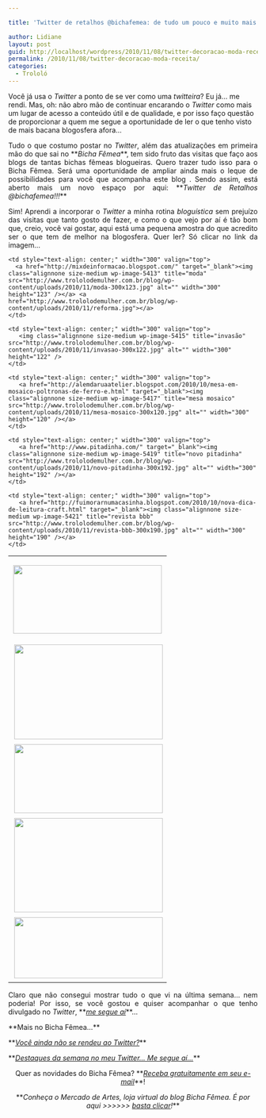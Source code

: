 ```yaml
---

title: 'Twitter de retalhos @bichafemea: de tudo um pouco e muito mais!'

author: Lidiane
layout: post
guid: http://localhost/wordpress/2010/11/08/twitter-decoracao-moda-receita/
permalink: /2010/11/08/twitter-decoracao-moda-receita/
categories:
  - Trololó
---
```

Você já usa o _Twitter_ a ponto de se ver como uma _twitteira_? Eu já… me rendi. Mas, oh: não abro mão de continuar encarando o _Twitter_ como mais um lugar de acesso a conteúdo útil e de qualidade, e por isso faço questão de proporcionar a quem me segue a oportunidade de ler o que tenho visto de mais bacana blogosfera afora…

<!--more-->

<p style="text-align: justify;">
  Tudo o que costumo postar no <em>Twitter</em>, além das atualizações em primeira mão do que sai no **<em>Bicha Fêmea</em>**, tem sido fruto das visitas que faço aos blogs de tantas bichas fêmeas blogueiras. Quero trazer tudo isso para o Bicha Fêmea. Será uma oportunidade de ampliar ainda mais o leque de possibilidades para você que acompanha este blog . Sendo assim, está aberto mais um novo espaço por aqui: **<em>Twitter de Retalhos @bichafemea!!!</em>**
</p>

<p style="text-align: justify;">
  Sim! Aprendi a incorporar o <em>Twitter</em> a minha rotina <em>bloguística</em> sem prejuízo das visitas que tanto gosto de fazer, e como o que vejo por aí é tão bom que, creio, você vai gostar, aqui está uma pequena amostra do que acredito ser o que tem de melhor na blogosfera. Quer ler? Só clicar no link da imagem…
</p>

<table border="0" cellspacing="0" cellpadding="0" width="600">
  <tr>
    <td style="text-align: center;" width="300" valign="top">
      <p style="text-align: center;">
        <a href="http://www.trololodemulher.com.br/blog/wp-content/uploads/2010/11/moda.jpg"></a><a href="http://anabenetartes.blogspot.com/2010/10/o-gesso-ja-foi.html" target="_blank"><img class="alignnone size-medium wp-image-5412" title="reforma" src="http://www.trololodemulher.com.br/blog/wp-content/uploads/2010/11/reforma-300x138.jpg" alt="" width="300" height="138" /></a><a href="http://www.trololodemulher.com.br/blog/wp-content/uploads/2010/11/moda.jpg"></a>
      </p>
    </td>
    
    <td style="text-align: center;" width="300" valign="top">
      <a href="http://mixdeinformacao.blogspot.com/" target="_blank"><img class="alignnone size-medium wp-image-5413" title="moda" src="http://www.trololodemulher.com.br/blog/wp-content/uploads/2010/11/moda-300x123.jpg" alt="" width="300" height="123" /></a> <a href="http://www.trololodemulher.com.br/blog/wp-content/uploads/2010/11/reforma.jpg"></a>
    </td>
  </tr>
  
  <tr>
    <td width="300" valign="top">
       <a href="http://caminhandocontando.blogspot.com/2010/10/pedro-e-tina.html" target="_blank"><img class="alignnone size-medium wp-image-5414" title="contos" src="http://www.trololodemulher.com.br/blog/wp-content/uploads/2010/11/contos-300x191.jpg" alt="" width="300" height="191" /></a>
    </td>
    
    <td style="text-align: center;" width="300" valign="top">
       <img class="alignnone size-medium wp-image-5415" title="invasão" src="http://www.trololodemulher.com.br/blog/wp-content/uploads/2010/11/invasao-300x122.jpg" alt="" width="300" height="122" />
    </td>
  </tr>
  
  <tr>
    <td style="text-align: center;" width="300" valign="top">
       <a href="http://newsespacohome.blogspot.com/2010/10/programacao-de-cursos-de-novembro.html" target="_blank"><img class="alignnone size-medium wp-image-5416" title="programação" src="http://www.trololodemulher.com.br/blog/wp-content/uploads/2010/11/programacao-300x139.jpg" alt="" width="300" height="139" /></a>
    </td>
    
    <td style="text-align: center;" width="300" valign="top">
       <a href="http://alemdaruaatelier.blogspot.com/2010/10/mesa-em-mosaico-poltronas-de-ferro-e.html" target="_blank"><img class="alignnone size-medium wp-image-5417" title="mesa mosaico" src="http://www.trololodemulher.com.br/blog/wp-content/uploads/2010/11/mesa-mosaico-300x120.jpg" alt="" width="300" height="120" /></a>
    </td>
  </tr>
  
  <tr>
    <td style="text-align: center;" width="300" valign="top">
       <a href="http://blogdaszefinhas.com/2010/10/26/creme-de-manga/" target="_blank"><img class="alignnone size-medium wp-image-5418" title="manga" src="http://www.trololodemulher.com.br/blog/wp-content/uploads/2010/11/manga-300x190.jpg" alt="" width="300" height="190" /></a>
    </td>
    
    <td style="text-align: center;" width="300" valign="top">
       <a href="http://www.pitadinha.com/" target="_blank"><img class="alignnone size-medium wp-image-5419" title="novo pitadinha" src="http://www.trololodemulher.com.br/blog/wp-content/uploads/2010/11/novo-pitadinha-300x192.jpg" alt="" width="300" height="192" /></a>
    </td>
  </tr>
  
  <tr>
    <td style="text-align: center;" width="300" valign="top">
       <a href="http://casosecoisasdabonfa.blogspot.com/2010/10/saladinha-incrementada-e-improvisada.html" target="_blank"><img class="alignnone size-medium wp-image-5420" title="salada" src="http://www.trololodemulher.com.br/blog/wp-content/uploads/2010/11/salada-300x123.jpg" alt="" width="300" height="123" /></a>
    </td>
    
    <td style="text-align: center;" width="300" valign="top">
       <a href="http://fuimorarnumacasinha.blogspot.com/2010/10/nova-dica-de-leitura-craft.html" target="_blank"><img class="alignnone size-medium wp-image-5421" title="revista bbb" src="http://www.trololodemulher.com.br/blog/wp-content/uploads/2010/11/revista-bbb-300x190.jpg" alt="" width="300" height="190" /></a>
    </td>
  </tr>
</table>

[](http://www.trololodemulher.com.br/blog/wp-content/uploads/2010/11/reforma.jpg)

<p style="text-align: center;">
  <a href="http://anabenetartes.blogspot.com/2010/10/o-gesso-ja-foi.html" target="_blank"></a>
</p>

<p style="text-align: center;">
  <p style="text-align: justify;">
    Claro que não consegui mostrar tudo o que vi na última semana… nem poderia! Por isso, se você gostou e quiser acompanhar o que tenho divulgado no <em>Twitter</em>, **<em><a href="http://twitter.com/#!/bichafemea" target="_blank">me segue aí</a></em>**…
  </p>
  
  <p style="text-align: justify;">
    **Mais no Bicha Fêmea&#8230;**
  </p>
  
  <p style="text-align: justify;">
    **<em><a href="http://www.trololodemulher.com.br/2010/06/23/vantagens-twitter/" target="_self">Você ainda não se rendeu ao Twitter?</a></em>**
  </p>
  
  <p style="text-align: justify;">
    **<em><a href="http://www.trololodemulher.com.br/2010/02/12/destaques-da-semana-no-meu-twitter-me-segue-a/" target="_self">Destaques da semana no meu Twitter&#8230; Me segue aí&#8230;</a></em>**
  </p>
  
  <p style="text-align: center;">
    Quer as novidades do Bicha Fêmea? **<em><a href="http://feedburner.google.com/fb/a/mailverify?uri=blogbichafemea&loc=pt_BR">Receba gratuitamente em seu e-mail</a></em>**!
  </p>
  
  <p style="text-align: center;">
    **<em>Conheça o Mercado de Artes, loja virtual do blog Bicha Fêmea. É por aqui >>>>>> </em><a href="http://www.trololodemulher.com.br/loja/"><em>basta clicar</em></a><em>!</em>**
  </p>
  
  <p style="text-align: justify;">
     
  </p>